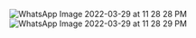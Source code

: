 ![WhatsApp Image 2022-03-29 at 11 28 28 PM](https://user-images.githubusercontent.com/96254138/160710408-b6a9542e-a239-4c79-940f-f0c4fc26ab98.jpeg)
![WhatsApp Image 2022-03-29 at 11 28 29 PM](https://user-images.githubusercontent.com/96254138/160710429-602f4b5e-0380-4e79-9b44-868aa6df6a4b.jpeg)
